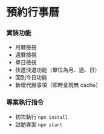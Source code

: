 # 預約行事曆
### 實裝功能
* 月曆檢視
* 週曆檢視
* 單日檢視
* 快進快退功能（單位為月、週、日）
* 回到今日功能
* 新增代辦事項（即時呈現無 cache）

### 專案執行指令
* 初次執行 `npm install`
* 啟動專案 `npm start`